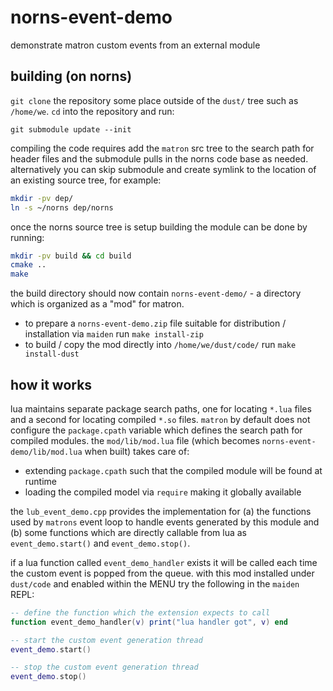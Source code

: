 # norns-event-demo
demonstrate matron custom events from an external module


## building (on norns)

`git clone` the repository some place outside of the `dust/` tree such as `/home/we`. `cd` into the repository and run:

```
git submodule update --init
```

compiling the code requires add the `matron` src tree to the search path for header files and the submodule pulls in the norns code base as needed. alternatively you can skip submodule and create symlink to the location of an existing source tree, for example:

```sh
mkdir -pv dep/
ln -s ~/norns dep/norns
```

once the norns source tree is setup building the module can be done by running:

```sh
mkdir -pv build && cd build
cmake ..
make
```

the build directory should now contain `norns-event-demo/` - a directory which is
organized as a "mod" for matron.

- to prepare a `norns-event-demo.zip` file suitable for distribution / installation via `maiden` run `make install-zip`
- to build / copy the mod directly into `/home/we/dust/code/` run `make install-dust`

## how it works

lua maintains separate package search paths, one for locating `*.lua` files and a second for locating compiled `*.so` files. `matron` by default does not configure the `package.cpath` variable which defines the search path for compiled modules. the `mod/lib/mod.lua` file (which becomes `norns-event-demo/lib/mod.lua` when built) takes care of:

- extending `package.cpath` such that the compiled module will be found at runtime
- loading the compiled model via `require` making it globally available

the `lub_event_demo.cpp` provides the implementation for (a) the functions used by `matrons` event loop to handle events generated by this module and (b) some functions which are directly callable from lua as `event_demo.start()` and `event_demo.stop()`.

if a lua function called `event_demo_handler` exists it will be called each time the custom event is popped from the queue. with this mod installed under `dust/code` and enabled within the MENU try the following in the `maiden` REPL:

```lua
-- define the function which the extension expects to call
function event_demo_handler(v) print("lua handler got", v) end

-- start the custom event generation thread
event_demo.start()

-- stop the custom event generation thread
event_demo.stop()
```
